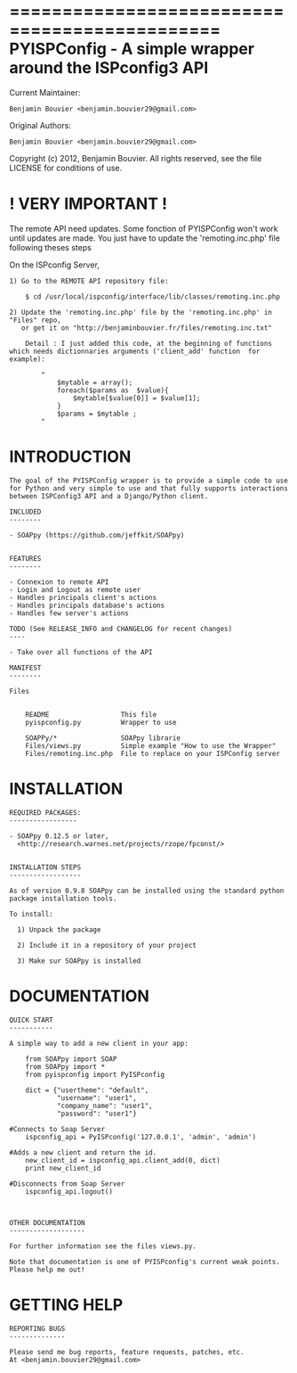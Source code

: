 ==============================================
PYISPConfig - A simple wrapper around the ISPconfig3 API
==============================================

Current Maintainer: 	

	Benjamin Bouvier <benjamin.bouvier29@gmail.com>

Original Authors: 

	Benjamin Bouvier <benjamin.bouvier29@gmail.com>


Copyright (c) 2012, Benjamin Bouvier.
All rights reserved, see the file LICENSE for conditions of use.


! VERY IMPORTANT !
====================
The remote API need updates.
Some fonction of PYISPConfig won't work until updates are made.
You just have to update the 'remoting.inc.php' file following theses steps

On the ISPconfig Server, 

	1) Go to the REMOTE API repository file:

		$ cd /usr/local/ispconfig/interface/lib/classes/remoting.inc.php

	2) Update the 'remoting.inc.php' file by the 'remoting.inc.php' in "Files" repo, 
	   or get it on "http://benjaminbouvier.fr/files/remoting.inc.txt"

		Detail : I just added this code, at the beginning of functions which needs dictionnaries arguments ('client_add' function  for example):

			"	
				$mytable = array();
				foreach($params as  $value){
					$mytable[$value[0]] = $value[1];
				}
				$params = $mytable ;
			"


INTRODUCTION
============

    The goal of the PYISPConfig wrapper is to provide a simple code to use
    for Python and very simple to use and that fully supports interactions between ISPConfig3 API and a Django/Python client.
    
    INCLUDED
    --------

    - SOAPpy (https://github.com/jeffkit/SOAPpy)

    
    FEATURES
    --------

    - Connexion to remote API
    - Login and Logout as remote user
    - Handles principals client's actions
    - Handles principals database's actions
    - Handles few server's actions
    
    TODO (See RELEASE_INFO and CHANGELOG for recent changes)
    ----

    - Take over all functions of the API
    
    MANIFEST
    --------
    
    Files

    
        README	        	  	This file
        pyispconfig.py        	Wrapper to use

        SOAPPy/*				SOAPpy librarie
        Files/views.py 			Simple example "How to use the Wrapper"
    	Files/remoting.inc.php	File to replace on your ISPConfig server
    

INSTALLATION
============

    REQUIRED PACKAGES:
    -----------------

    - SOAPpy 0.12.5 or later,
      <http://research.warnes.net/projects/rzope/fpconst/>

    
    INSTALLATION STEPS
    ------------------
    
    As of version 0.9.8 SOAPpy can be installed using the standard python
    package installation tools.  
    
    To install:
    
      1) Unpack the package
        
      2) Include it in a repository of your project
    
      3) Make sur SOAPpy is installed
    
    
DOCUMENTATION
=============

    QUICK START
    -----------

    A simple way to add a new client in your app:

		from SOAPpy import SOAP
		from SOAPpy import *
		from pyispconfig import PyISPconfig

	    dict = {"usertheme": "default",
	            "username": "user1",
	            "company_name": "user1",
	            "password": "user1"}

	#Connects to Soap Server
    	ispconfig_api = PyISPconfig('127.0.0.1', 'admin', 'admin')

    #Adds a new client and return the id.
	    new_client_id = ispconfig_api.client_add(0, dict)
	    print new_client_id 

	#Disconnects from Soap Server 
		ispconfig_api.logout()



    OTHER DOCUMENTATION
    -------------------
      
    For further information see the files views.py.

    Note that documentation is one of PYISPconfig's current weak points.
    Please help me out!


GETTING HELP
============

    REPORTING BUGS
    --------------
    
    Please send me bug reports, feature requests, patches, etc.
    At <benjamin.bouvier29@gmail.com>
    
